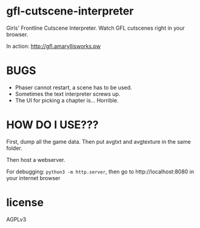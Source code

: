 # gfl-cutscene-interpreter
Girls' Frontline Cutscene Interpreter. Watch GFL cutscenes right in your browser.

In action: http://gfl.amaryllisworks.pw

# BUGS
- Phaser cannot restart, a scene has to be used.
- Sometimes the text interpreter screws up.
- The UI for picking a chapter is... Horrible.

# HOW DO I USE???
First, dump all the game data.
Then put avgtxt and avgtexture in the same folder.

Then host a webserver. 

For debugging: `python3 -m http.server`, then go to http://localhost:8080 in your internet browser

# license
AGPLv3
